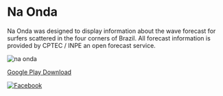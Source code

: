 # Na Onda

Na Onda was designed to display information about the wave forecast for surfers scattered in the four corners of Brazil. All forecast information is provided by CPTEC / INPE an open forecast service.

![na onda](http://www.victorlaerte.com/images/portfolio/modals/naonda.jpg)

[Google Play Download](https://play.google.com/store/apps/details?id=com.victorlaerte.na_onda&hl=pt-br)

[![Facebook](https://github.frapsoft.com/social/facebook.png)](https://www.facebook.com/naondaapp/)
